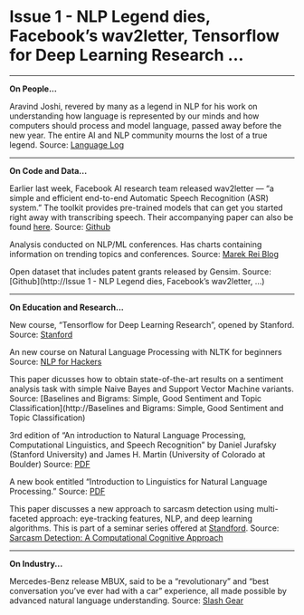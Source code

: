 # Issue 1 - NLP Legend dies, Facebook’s wav2letter, Tensorflow for Deep Learning Research …

----------

**On People...**

Aravind Joshi, revered by many as a legend in NLP for his work on understanding how language is represented by our minds and how computers should process and model language, passed away before the new year. The entire AI and NLP community mourns the lost of a true legend. 
Source: [Language Log](http://languagelog.ldc.upenn.edu/nll/?p=36048)


----------

**On Code and Data...**

Earlier last week, Facebook AI research team released wav2letter — “a simple and efficient end-to-end Automatic Speech Recognition (ASR) system.” The toolkit provides pre-trained models that can get you started right away with transcribing speech. Their accompanying paper can also be found [here](https://arxiv.org/abs/1609.03193).
Source: [Github](https://github.com/facebookresearch/wav2letter)

Analysis conducted on NLP/ML conferences. Has charts containing information on trending topics and conferences. 
Source: [Marek Rei Blog](http://www.marekrei.com/blog/ml-nlp-publications-in-2017/)

Open dataset that includes patent grants released by Gensim.
Source: [Github](http://Issue 1 - NLP Legend dies, Facebook’s wav2letter, …)


----------

**On Education and Research...**

New course, “Tensorflow for Deep Learning Research”, opened by Stanford. 
Source: [Stanford](https://web.stanford.edu/class/cs20si/syllabus.html)

An new course on Natural Language Processing with NLTK for beginners
Source: [NLP for Hackers](https://nlp.stanford.edu/seminar/)

This paper dicusses how to obtain state-of-the-art results on a sentiment analysis task with simple Naive Bayes and Support Vector Machine variants. 
Source: [Baselines and Bigrams: Simple, Good Sentiment and Topic Classification](http://Baselines and Bigrams: Simple, Good Sentiment and Topic Classification)

3rd edition of “An introduction to Natural Language Processing, Computational Linguistics, and Speech Recognition” by Daniel Jurafsky (Stanford University) and James H. Martin (University of Colorado at Boulder)
Source: [PDF](https://web.stanford.edu/~jurafsky/slp3/ed3book.pdf)

A new book entitled “Introduction to Linguistics for Natural Language Processing.”
Source: [PDF](https://nlp.stanford.edu/seminar/)

This paper discusses a new approach to sarcasm detection using multi-faceted approach: eye-tracking features, NLP, and deep learning algorithms. This is part of a seminar series offered at [Standford](https://nlp.stanford.edu/seminar/).
Source: [Sarcasm Detection: A Computational Cognitive Approach](https://nlp.stanford.edu/seminar/details/pbhattacharyya.shtml)


----------

**On Industry...**

Mercedes-Benz release MBUX, said to be a “revolutionary” and “best conversation you’ve ever had with a car” experience, all made possible by advanced natural language understanding.
Source: [Slash Gear](https://www.slashgear.com/mercedes-benz-mbux-infotainment-system-a-revolution-with-ai-natural-language-and-more-09514619/)

